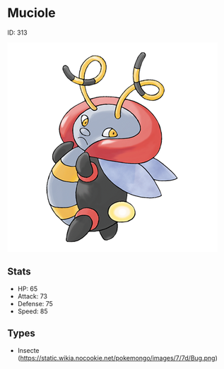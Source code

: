 # Muciole


ID: 313

![](https://raw.githubusercontent.com/PokeAPI/sprites/master/sprites/pokemon/other/official-artwork/313.png "Muciole")

## Stats


 - HP: 65
 - Attack: 73
 - Defense: 75
 - Speed: 85

## Types


 - Insecte (https://static.wikia.nocookie.net/pokemongo/images/7/7d/Bug.png)

